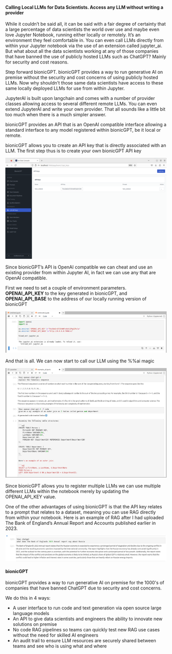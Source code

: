 #### Calling Local LLMs for Data Scientists. Access any LLM without writing a provider

While it couldn’t be said all, it can be said with a fair degree of certainty that a large
percentage of data scientists the world over use and maybe even love Jupyter Notebook,
running either locally or remotely. It’s an environment they feel comfortable in. You can even
call LLMs directly from within your Jupyter notebook via the use of an extension called
jupyter_ai. But what about all the data scientists working at any of those companies that
have banned the use of publicly hosted LLMs such as ChatGPT? Mainly for security and
cost reasons.

Step forward bionicGPT. bionicGPT provides a way to run generative AI on premise without
the security and cost concerns of using publicly hosted LLMs. Now why shouldn’t those
same data scientists have access to these same locally deployed LLMs for use from within
Jupyter.

JupyterAI is built upon langchain and comes with a number of provider classes allowing
access to several different remote LLMs. You can even extend JupyterAI and write your own
provider. That all sounds like a little bit too much when there is a much simpler answer.

bionicGPT provides an API that is an OpenAI compatible interface allowing a standard
interface to any model registered within bionicGPT, be it local or remote.

bionicGPT allows you to create an API key that is directly associated with an LLM.
The first step thus is to create your own bionicGPT API key


![alt text](screenshot1.png "Screen Shot 1")

Since bionicGPT’s API is OpenAI compatible we can cheat and use an existing provider
from within Jupyter AI, in fact we can use any that are OpenAI compatible.

First we need to set a couple of environment parameters.  
**OPENAI_API_KEY** to the key generated in bionicGPT, and  
**OPENAI_API_BASE** to the address of our locally running version of bionicGPT

![alt text](screenshot2.png "Screen Shot 2")

And that is all. We can now start to call our LLM using the %%ai magic

![alt text](screenshot3.png "Screen Shot 3")

Since bionicGPT allows you to register multiple LLMs we can use multiple different LLMs
within the notebook merely by updating the OPENAI_API_KEY value.

One of the other advantages of using bionicGPT is that the API key relates to a prompt that
relates to a dataset, meaning you can use RAG directly from within your notebook.
Here is an example of RAG after I had uploaded The Bank of England’s Annual Report and
Accounts published earlier in 2023.

![alt text](screenshot4.png "Screen Shot 4")

#### bionicGPT
bionicGPT provides a way to run generative AI on premise for the 1000's of companies that
have banned ChatGPT due to security and cost concerns.

We do this in 4 ways:
* A user interface to run code and text generation via open source large language models
* An API to give data scientists and engineers the ability to innovate new solutions on
premise
* No code RAG pipelines so teams can quickly test new RAG use cases without the need for
skilled AI engineers
* An audit trail to ensure LLM resources are securely shared between teams and see who is
using what and where
